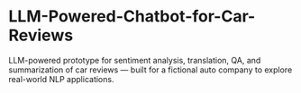 # LLM-Powered-Chatbot-for-Car-Reviews
LLM-powered prototype for sentiment analysis, translation, QA, and summarization of car reviews — built for a fictional auto company to explore real-world NLP applications.
